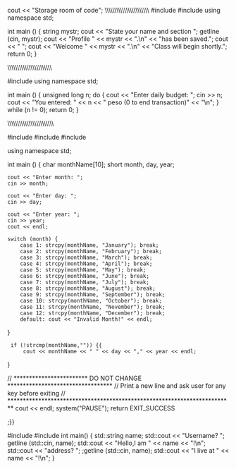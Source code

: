 cout << "Storage room of code";
\\\\\\\\\\\\\\\\\\\\\\\\\\\\\\\\\\\\\\\\\\\\\\
#include <iostream>
#include <string>
using namespace std;

int main ()
{
  string mystr;
  cout << "State your name and section ";
  getline (cin, mystr);
  cout << "Profile " << mystr << ".\n" << "has been saved.";
  cout << " ";
  cout << "Welcome " << mystr << ".\n" << "Class will begin shortly.";
  return 0;
}

\\\\\\\\\\\\\\\\\\\\\\\\\\\\\\\\\\\\\\\\\\\\\\
 
  #include <iostream>
using namespace std;

int main ()
{
  unsigned long n;
  do {
    cout << "Enter daily budget: ";
    cin >> n;
    cout << "You entered: " << n << " peso  (0 to end transaction)" << "\n";
  } while (n != 0);
  return 0;
}
 
\\\\\\\\\\\\\\\\\\\\\\\\\\\\\\\\\\\\\\\\\\\\\\\
  
  #include <cstdlib>
#include <cstring>
#include <iostream>

using namespace std;

int main () {
    char monthName[10];
    short month, day, year;
    
    cout << "Enter month: ";
    cin >> month;
    
    cout << "Enter day: ";
    cin >> day;
    
    cout << "Enter year: ";
    cin >> year;
    cout << endl;
    
    switch (month) {
        case 1: strcpy(monthName, "January"); break;
        case 2: strcpy(monthName, "February"); break;
        case 3: strcpy(monthName, "March"); break;
        case 4: strcpy(monthName, "April"); break;
        case 5: strcpy(monthName, "May"); break;
        case 6: strcpy(monthName, "June"); break;
        case 7: strcpy(monthName, "July"); break; 
        case 8: strcpy(monthName, "August"); break;
        case 9: strcpy(monthName, "September"); break;
        case 10: strcpy(monthName, "October"); break;
        case 11: strcpy(monthName, "November"); break;
        case 12: strcpy(monthName, "December"); break;
        default: cout << "Invalid Month!" << endl;
}        
              
     if (!strcmp(monthName,"")) {{
         cout << monthName << " " << day << "," << year << endl;
         
}              
              
// ************************ DO NOT CHANGE **********************************
// Print a new line and ask user for any key before exiting
// *************************************************************************
cout << endl;
system("PAUSE");
return EXIT_SUCCESS

;}}
     
     
     
     
     
     
     
     
              
  
  #include <iostream>
#include <string>
int main()
{ 
  std::string name;
  std::cout << "Username? ";
  getline (std::cin, name);
  std::cout << "Hello,I am " << name << "!\n"; 
  std::cout << "address? ";
  ;getline (std::cin, name);
  std::cout << "I live at " << name << "!\n"; 
 }
